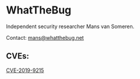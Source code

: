 # WhatTheBug

Independent security researcher Mans van Someren.

Contact: mans@whatthebug.net

## CVEs:

[CVE-2019-9215](https://cve.mitre.org/cgi-bin/cvename.cgi?name=CVE-2019-9215)
